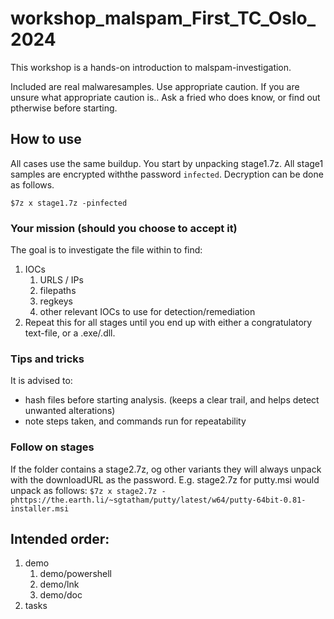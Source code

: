 # workshop_malspam_First_TC_Oslo_2024

This workshop is a hands-on introduction to malspam-investigation.

Included are real malwaresamples. Use appropriate caution. If you are unsure what appropriate caution is.. Ask a fried who does know, or find out ptherwise before starting.

## How to use

All cases use the same buildup. You start by unpacking stage1.7z. All stage1 samples are encrypted withthe password ```infected```.
Decryption can be done as follows.
```
$7z x stage1.7z -pinfected
```

### Your mission (should you choose to accept it)

The goal is to investigate the file within to find:
1. IOCs
    1. URLS / IPs
    2. filepaths
    3. regkeys
    4. other relevant IOCs to use for detection/remediation
2. Repeat this for all stages until you end up with either a congratulatory text-file, or a .exe/.dll.

### Tips and tricks

It is advised to:
- hash files before starting analysis. (keeps a clear trail, and helps detect unwanted alterations)
- note steps taken, and commands run for repeatability

### Follow on stages

If the folder contains a stage2.7z, og other variants they will always unpack with the downloadURL as the password.
E.g. stage2.7z for putty.msi would unpack as follows:
```$7z x stage2.7z -phttps://the.earth.li/~sgtatham/putty/latest/w64/putty-64bit-0.81-installer.msi```

## Intended order:
1. demo
    1. demo/powershell
    2. demo/lnk
    3. demo/doc
2. tasks
